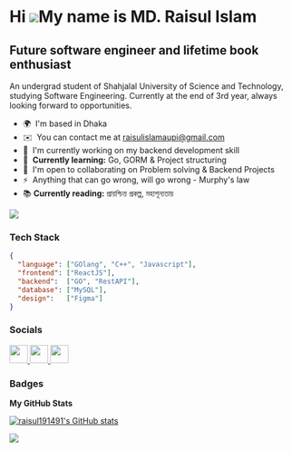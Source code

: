 Hi ![](https://user-images.githubusercontent.com/18350557/176309783-0785949b-9127-417c-8b55-ab5a4333674e.gif)My name is MD. Raisul Islam
========================================================================================================================================

Future software engineer and lifetime book enthusiast
-----------------------------------------------------

An undergrad student of Shahjalal University of Science and Technology, studying Software Engineering. Currently at the end of 3rd year, always looking forward to opportunities.

* 🌍  I'm based in Dhaka
* ✉️  You can contact me at [raisulislamaupi@gmail.com](mailto:raisulislamaupi@gmail.com)
* 🚀  I'm currently working on my backend development skill
* 🧠  **Currently learning:** Go, GORM & Project structuring
* 🤝  I'm open to collaborating on Problem solving & Backend Projects
* ⚡  Anything that can go wrong, will go wrong - Murphy's law
* 📚 **Currently reading:** প্রায়শ্চিত্ত প্রকল্প, মহাশূন্যতায়

<a href="https://www.github.com/raisul191491" target="_blank" rel="noreferrer"><img
src="https://img.shields.io/github/followers/raisul191491?logo=github&style=for-the-badge&color=0891b2&labelColor=1c1917" /></a>


### Tech Stack

```json
{
  "language": ["GOlang", "C++", "Javascript"],
  "frontend": ["ReactJS"],
  "backend":  ["GO", "RestAPI"],
  "database": ["MySQL"],
  "design":   ["Figma"]
}
```


### Socials

<p align="left">
   <a href="https://www.facebook.com/strikngeagle139139" target="_blank" rel="noreferrer">
      <img src="https://raw.githubusercontent.com/danielcranney/readme-generator/main/public/icons/socials/facebook.svg" width="32" height="32" />
   </a>
  
   <a href="https://www.github.com/raisul191491" target="_blank" rel="noreferrer">
      <img src="https://raw.githubusercontent.com/danielcranney/readme-generator/main/public/icons/socials/github.svg" width="32" height="32" />
   </a>
  
   <a href="https://www.linkedin.com/in/raisul-rynthian" target="_blank" rel="noreferrer">
      <img src="https://raw.githubusercontent.com/danielcranney/readme-generator/main/public/icons/socials/linkedin.svg" width="32" height="32" />
   </a>
</p>

### Badges

<b>My GitHub Stats</b>

<a href="http://www.github.com/raisul191491"><img src="https://github-readme-stats.vercel.app/api?username=raisul191491&show_icons=true&hide=&count_private=true&title_color=0891b2&text_color=ffffff&icon_color=0891b2&bg_color=1c1917&hide_border=true&show_icons=true" alt="raisul191491's GitHub stats" /></a>

<a href="http://www.github.com/raisul191491"><img src="https://github-readme-streak-stats.herokuapp.com/?user=raisul191491&stroke=ffffff&background=1c1917&ring=0891b2&fire=0891b2&currStreakNum=ffffff&currStreakLabel=0891b2&sideNums=ffffff&sideLabels=ffffff&dates=ffffff&hide_border=true" /></a>
